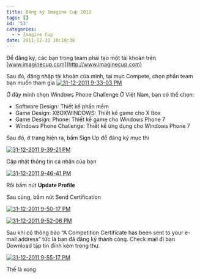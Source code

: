 ```yaml
---
title: Đăng ký Imagine Cup 2012
tags: []
id: '53'
categories:
  - - Imagine Cup
date: 2011-12-31 10:19:38
---
```


Để đăng ký, các bạn trong team phải tạo một tài khoản trên [www.imaginecup.com](http://www.imaginecup.com)
<!-- more -->
Sau đó, đăng nhập tài khoản của mình, tại mục Compete, chọn phần team bạn muốn tham gia [![31-12-2011 9-33-03 PM](http://cuoilennaocacban2.files.wordpress.com/2011/12/3112201193303pm_thumb.png "31-12-2011 9-33-03 PM")](http://cuoilennaocacban2.files.wordpress.com/2011/12/3112201193303pm.png)

Ở đây mình chọn Windows Phone Challenge Ở Việt Nam, bạn có thể chọn:

*   Software Design: Thiết kế phần mềm
*   Game Design: XBOXWINDOWS: Thiết kế game cho X Box
*   Game Design: Phone: Thiết kế game cho Windows Phone 7
*   Windows Phone Challenge: Thiết kế ứng dụng cho Windows Phone 7

Sau đó, ở trang hiện ra, bấm Sign Up để đăng ký mục thi

[![31-12-2011 9-39-21 PM](http://cuoilennaocacban2.files.wordpress.com/2011/12/3112201193921pm_thumb.png "31-12-2011 9-39-21 PM")](http://cuoilennaocacban2.files.wordpress.com/2011/12/3112201193921pm.png)

Cập nhật thông tin cá nhân của bạn

[![31-12-2011 9-46-41 PM](http://cuoilennaocacban2.files.wordpress.com/2011/12/3112201194641pm_thumb.png "31-12-2011 9-46-41 PM")](http://cuoilennaocacban2.files.wordpress.com/2011/12/3112201194641pm.png)

Rồi bấm nút **Update Profile**

Sau cùng, bấm nút Send Certification

[![31-12-2011 9-50-17 PM](http://cuoilennaocacban2.files.wordpress.com/2011/12/3112201195017pm_thumb.png "31-12-2011 9-50-17 PM")](http://cuoilennaocacban2.files.wordpress.com/2011/12/3112201195017pm.png)

[![31-12-2011 9-52-06 PM](http://cuoilennaocacban2.files.wordpress.com/2011/12/3112201195206pm_thumb.png "31-12-2011 9-52-06 PM")](http://cuoilennaocacban2.files.wordpress.com/2011/12/3112201195206pm.png)

Sau khi có thông báo “A Competition Certificate has been sent to your e-mail address” tức là bạn đã đăng ký thành công. Check mail đi bạn Download tập tin đính kèm trong thư.

[![31-12-2011 9-55-17 PM](http://cuoilennaocacban2.files.wordpress.com/2011/12/3112201195517pm_thumb.png "31-12-2011 9-55-17 PM")](http://cuoilennaocacban2.files.wordpress.com/2011/12/3112201195517pm.png)

Thế là xong